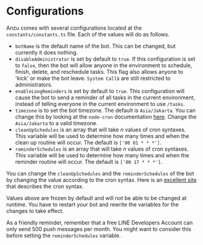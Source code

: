 # Configurations

Anzu comes with several configurations located at the `constants/constants.ts` file. Each of the values will do as follows.

- `botName` is the default name of the bot. This can be changed, but currently it does nothing.
- `disableAdministrator` is set by default to `true`. If this configuration is set to `false`, then the bot will allow anyone in the environment to schedule, finish, delete, and reschedule tasks. This flag also allows anyone to 'kick' or make the bot leave. `System Call`s are still restricted to administrators.
- `enableLongReminders` is set by default to `true`. This configuration will cause the bot to send a reminder of all tasks in the current environment, instead of telling everyone in the current environment to use `/tasks`.
- `timezone` is to set the bot timezone. The default is `Asia/Jakarta`. You can change this by looking at the `node-cron` documentation [here](https://github.com/node-cron/tz-offset/blob/master/generated/offsets.json). Change the `Asia/Jakarta` to a valid timezone.
- `cleanUpSchedules` is an array that will take _n_ values of cron syntaxes. This variable will be used to determine how many times and when the clean up routine will occur. The default is `['00 01 * * *']`.
- `reminderSchedules` is an array that will take _n_ values of cron syntaxes. This variable will be used to determine how many times and when the reminder routine will occur. The default is `['00 17 * * *']`.

You can change the `cleanUpSchedules` and the `reminderSchedules` of the bot by changing the value according to the cron syntax. Here is an [excellent site](https://crontab.guru/) that describes the cron syntax.

Values above are frozen by default and will not be able to be changed at runtime. You have to restart your bot and rewrite the variables for the changes to take effect.

As a friendly reminder, remember that a free LINE Developers Account can only send 500 push messages per month. You might want to consider this before setting the `reminderSchedules` variable.
